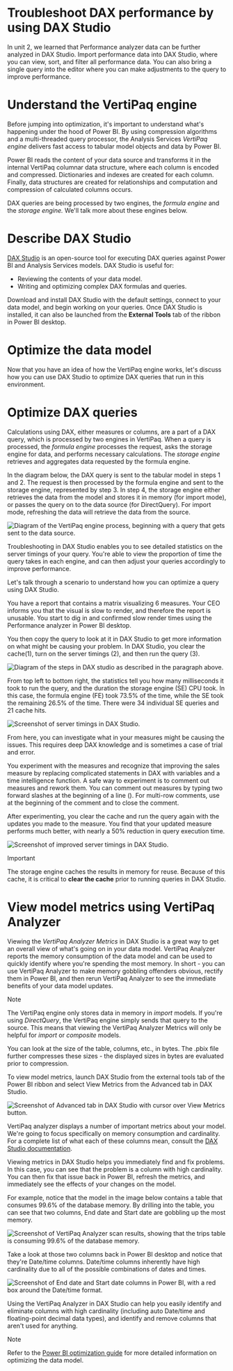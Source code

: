 
# 
# Troubleshoot DAX performance by using DAX Studio

In unit 2, we learned that Performance analyzer data can be further analyzed in DAX Studio. Import performance data into DAX Studio, where you can view, sort, and filter all performance data. You can also bring a single query into the editor where you can make adjustments to the query to improve performance.

## 
# Understand the VertiPaq engine

Before jumping into optimization, it's important to understand what's happening under the hood of Power BI. By using compression algorithms and a multi-threaded query processor, the Analysis Services *VertiPaq engine* delivers fast access to tabular model objects and data by Power BI.

Power BI reads the content of your data source and transforms it in the internal VertiPaq columnar data structure, where each column is encoded and compressed. Dictionaries and indexes are created for each column. Finally, data structures are created for relationships and computation and compression of calculated columns occurs.

DAX queries are being processed by two engines, the *formula engine* and the *storage engine.* We'll talk more about these engines below.

## 
# Describe DAX Studio

[DAX Studio](https://daxstudio.org/) is an open-source tool for executing DAX queries against Power BI and Analysis Services models. DAX Studio is useful for:

- Reviewing the contents of your data model.
- Writing and optimizing complex DAX formulas and queries.

Download and install DAX Studio with the default settings, connect to your data model, and begin working on your queries. Once DAX Studio is installed, it can also be launched from the **External Tools** tab of the ribbon in Power BI desktop.

## 
# Optimize the data model

Now that you have an idea of how the VertiPaq engine works, let's discuss how you can use DAX Studio to optimize DAX queries that run in this environment.

### 
# Optimize DAX queries

Calculations using DAX, either measures or columns, are a part of a DAX query, which is processed by two engines in VertiPaq. When a query is processed, the *formula engine* processes the request, asks the storage engine for data, and performs necessary calculations. The *storage engine* retrieves and aggregates data requested by the formula engine.

In the diagram below, the DAX query is sent to the tabular model in steps 1 and 2. The request is then processed by the formula engine and sent to the storage engine, represented by step 3. In step 4, the storage engine either retrieves the data from the model and stores it in memory (for import mode), or passes the query on to the data source (for DirectQuery). For import mode, refreshing the data will retrieve the data from the source.

![Diagram of the VertiPaq engine process, beginning with a query that gets sent to the data source.](../../wwl-data-ai/use-tools-optimize-power-bi-performance/media/vertipaq-engine-process.png)

Troubleshooting in DAX Studio enables you to see detailed statistics on the server timings of your query. You're able to view the proportion of time the query takes in each engine, and can then adjust your queries accordingly to improve performance.

Let's talk through a scenario to understand how you can optimize a query using DAX Studio.

You have a report that contains a matrix visualizing 6 measures. Your CEO informs you that the visual is slow to render, and therefore the report is unusable. You start to dig in and confirmed slow render times using the Performance analyzer in Power BI desktop.

You then copy the query to look at it in DAX Studio to get more information on what might be causing your problem. In DAX Studio, you clear the cache(1), turn on the server timings (2), and then run the query (3).

![Diagram of the steps in DAX studio as described in the paragraph above.](../../wwl-data-ai/use-tools-optimize-power-bi-performance/media/dax-studio-process.png)

From top left to bottom right, the statistics tell you how many milliseconds it took to run the query, and the duration the storage engine (SE) CPU took. In this case, the formula engine (FE) took 73.5% of the time, while the SE took the remaining 26.5% of the time. There were 34 individual SE queries and 21 cache hits.

![Screenshot of server timings in DAX Studio.](../../wwl-data-ai/use-tools-optimize-power-bi-performance/media/server-timings.png)

From here, you can investigate what in your measures might be causing the issues. This requires deep DAX knowledge and is sometimes a case of trial and error.

You experiment with the measures and recognize that improving the sales measure by replacing complicated statements in DAX with variables and a time intelligence function. A safe way to experiment is to comment out measures and rework them. You can comment out measures by typing two forward slashes at the beginning of a line (). For multi-row comments, use at the beginning of the comment and to close the comment.

After experimenting, you clear the cache and run the query again with the updates you made to the measure. You find that your updated measure performs much better, with nearly a 50% reduction in query execution time.

![Screenshot of improved server timings in DAX Studio.](../../wwl-data-ai/use-tools-optimize-power-bi-performance/media/server-timings-reduced.png)

Important

The storage engine caches the results in memory for reuse. Because of this cache, it is critical to **clear the cache** prior to running queries in DAX Studio.

### 
# View model metrics using VertiPaq Analyzer

Viewing the *VertiPaq Analyzer Metrics* in DAX Studio is a great way to get an overall view of what's going on in your data model. VertiPaq Analyzer reports the memory consumption of the data model and can be used to quickly identify where you're spending the most memory. In short - you can use VertiPaq Analyzer to make memory gobbling offenders obvious, rectify them in Power BI, and then rerun VertiPaq Analyzer to see the immediate benefits of your data model updates.

Note

The VertiPaq engine only stores data in memory in *import* models. If you're using *DirectQuery*, the VertiPaq engine simply sends that query to the source. This means that viewing the VertiPaq Analyzer Metrics will only be helpful for *import* or *composite* models.

You can look at the size of the table, columns, etc., in bytes. The .pbix file further compresses these sizes - the displayed sizes in bytes are evaluated prior to compression.

To view model metrics, launch DAX Studio from the external tools tab of the Power BI ribbon and select View Metrics from the Advanced tab in DAX Studio.

![Screenshot of Advanced tab in DAX Studio with cursor over View Metrics button.](../../wwl-data-ai/use-tools-optimize-power-bi-performance/media/view-model-metrics.png)

VertiPaq analyzer displays a number of important metrics about your model. We're going to focus specifically on memory consumption and cardinality. For a complete list of what each of these columns mean, consult the [DAX Studio documentation](https://daxstudio.org/docs/intro/).

Viewing metrics in DAX Studio helps you immediately find and fix problems. In this case, you can see that the problem is a column with high cardinality. You can then fix that issue back in Power BI, refresh the metrics, and immediately see the effects of your changes on the model.

For example, notice that the model in the image below contains a table that consumes 99.6% of the database memory. By drilling into the table, you can see that two columns, End date and Start date are gobbling up the most memory.

![Screenshot of VertiPaq Analyzer scan results, showing that the trips table is consuming 99.6% of the database memory.](../../wwl-data-ai/use-tools-optimize-power-bi-performance/media/vertipaq-analyzer-scan-results.png)

Take a look at those two columns back in Power BI desktop and notice that they're Date/time columns. Date/time columns inherently have high cardinality due to all of the possible combinations of dates and times.

![Screenshot of End date and Start date columns in Power BI, with a red box around the Date/time format.](../../wwl-data-ai/use-tools-optimize-power-bi-performance/media/power-bi-date-time-columns.png)

Using the VertiPaq Analyzer in DAX Studio can help you easily identify and eliminate columns with high cardinality (including auto Date/time and floating-point decimal data types), and identify and remove columns that aren't used for anything.

Note

Refer to the [Power BI optimization guide](/en-us/power-bi/guidance/power-bi-optimization#optimizing-the-data-model) for more detailed information on optimizing the data model.



